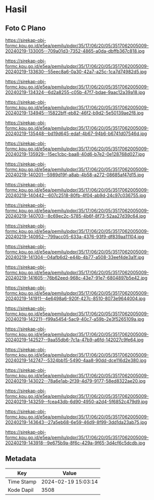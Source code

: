 # Hasil

## Foto C Plano

https://sirekap-obj-formc.kpu.go.id/e5ea/pemilu/pdpr/35/17/06/20/05/3517062005009-20240219-133005--709a01d3-7352-4865-a0da-dbffb367c818.jpg

https://sirekap-obj-formc.kpu.go.id/e5ea/pemilu/pdpr/35/17/06/20/05/3517062005009-20240219-133630--55eec8a6-0a30-42a7-a25c-1ca7d74982d5.jpg

https://sirekap-obj-formc.kpu.go.id/e5ea/pemilu/pdpr/35/17/06/20/05/3517062005009-20240219-134324--6d2a8255-c05b-47f7-bdae-9aac12a39a18.jpg

https://sirekap-obj-formc.kpu.go.id/e5ea/pemilu/pdpr/35/17/06/20/05/3517062005009-20240219-134945--15822bff-eb82-46f2-b9d2-5e50139ae2f8.jpg

https://sirekap-obj-formc.kpu.go.id/e5ea/pemilu/pdpr/35/17/06/20/05/3517062005009-20240219-135448--bd19d645-edaf-4b67-94b6-b6741d07546d.jpg

https://sirekap-obj-formc.kpu.go.id/e5ea/pemilu/pdpr/35/17/06/20/05/3517062005009-20240219-135929--15ec1cbc-baa8-40d6-b7e2-0e128768d027.jpg

https://sirekap-obj-formc.kpu.go.id/e5ea/pemilu/pdpr/35/17/06/20/05/3517062005009-20240219-140201--5989d19f-a8ab-4b58-a272-08685af47d15.jpg

https://sirekap-obj-formc.kpu.go.id/e5ea/pemilu/pdpr/35/17/06/20/05/3517062005009-20240219-140442--607c2518-80fb-4f04-ab9d-24c97c036755.jpg

https://sirekap-obj-formc.kpu.go.id/e5ea/pemilu/pdpr/35/17/06/20/05/3517062005009-20240219-140703--8c69ec2c-5785-4b6f-8f73-52aa27d39c64.jpg

https://sirekap-obj-formc.kpu.go.id/e5ea/pemilu/pdpr/35/17/06/20/05/3517062005009-20240219-140952--799acc05-633a-4376-93f9-df839aa11104.jpg

https://sirekap-obj-formc.kpu.go.id/e5ea/pemilu/pdpr/35/17/06/20/05/3517062005009-20240219-141304--04afb6d2-e44b-4b77-a508-33eef4de3a1f.jpg

https://sirekap-obj-formc.kpu.go.id/e5ea/pemilu/pdpr/35/17/06/20/05/3517062005009-20240219-141605--76b62eed-968c-43e7-91e7-6804897b5e42.jpg

https://sirekap-obj-formc.kpu.go.id/e5ea/pemilu/pdpr/35/17/06/20/05/3517062005009-20240219-141911--4e6498a6-920f-427c-8510-8073e9644004.jpg

https://sirekap-obj-formc.kpu.go.id/e5ea/pemilu/pdpr/35/17/06/20/05/3517062005009-20240219-142211--f99a5454-5ac9-40c7-a59b-2e3f5265109a.jpg

https://sirekap-obj-formc.kpu.go.id/e5ea/pemilu/pdpr/35/17/06/20/05/3517062005009-20240219-142527--9aa55db6-7c1a-47b9-a6fd-142027c9fe64.jpg

https://sirekap-obj-formc.kpu.go.id/e5ea/pemilu/pdpr/35/17/06/20/05/3517062005009-20240219-142747--5324bb15-5490-4aa8-90dd-dce116d2e380.jpg

https://sirekap-obj-formc.kpu.go.id/e5ea/pemilu/pdpr/35/17/06/20/05/3517062005009-20240219-143022--78a6e1ab-2f39-4d79-9177-58ed8322ae20.jpg

https://sirekap-obj-formc.kpu.go.id/e5ea/pemilu/pdpr/35/17/06/20/05/3517062005009-20240219-143259--fcea43db-6d90-4950-a2d4-5f6852c479d9.jpg

https://sirekap-obj-formc.kpu.go.id/e5ea/pemilu/pdpr/35/17/06/20/05/3517062005009-20240219-143643--27a5eb68-6e59-46d9-8f99-3dd1da23ab75.jpg

https://sirekap-obj-formc.kpu.go.id/e5ea/pemilu/pdpr/35/17/06/20/05/3517062005009-20240219-143918--9e675b9a-8f6c-429a-9f65-3d4cf6c5dcdb.jpg


## Metadata

| Key        | Value               |
| ---------- | ------------------- |
| Time Stamp | 2024-02-19 15:03:14 |
| Kode Dapil | 3508                |



